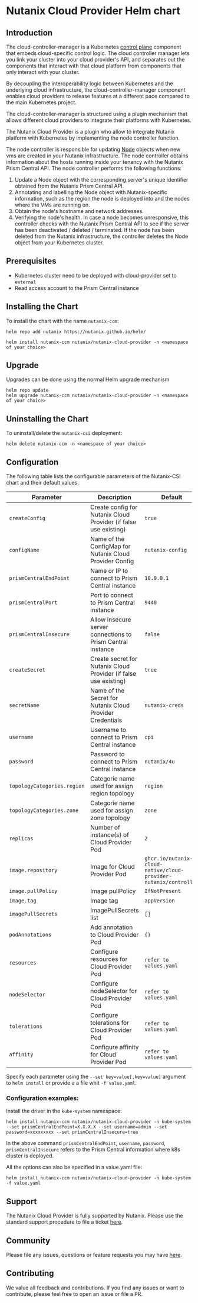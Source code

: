 # Nutanix Cloud Provider Helm chart

## Introduction

The cloud-controller-manager is a Kubernetes [control plane](https://kubernetes.io/docs/reference/glossary/?all=true#term-control-plane) component that embeds cloud-specific control logic. The cloud controller manager lets you link your cluster into your cloud provider's API, and separates out the components that interact with that cloud platform from components that only interact with your cluster.

By decoupling the interoperability logic between Kubernetes and the underlying cloud infrastructure, the cloud-controller-manager component enables cloud providers to release features at a different pace compared to the main Kubernetes project.

The cloud-controller-manager is structured using a plugin mechanism that allows different cloud providers to integrate their platforms with Kubernetes.

The Nutanix Cloud Provider is a plugin who allow to integrate Nutanix platform with Kubernetes by implementing the node controller function.

The node controller is responsible for updating [Node](https://kubernetes.io/docs/concepts/architecture/nodes/) objects when new vms are created in your Nutanix infrastructure. The node controller obtains information about the hosts running inside your tenancy with the Nutanix Prism Central API. The node controller performs the following functions:

1. Update a Node object with the corresponding server's unique identifier obtained from the Nutanix Prism Central API.
2. Annotating and labelling the Node object with Nutanix-specific information, such as the region the node is deployed into and the nodes where the VMs are running on.
3. Obtain the node's hostname and network addresses.
4. Verifying the node's health. In case a node becomes unresponsive, this controller checks with the Nutanix Prism Central API to see if the server has been deactivated / deleted / terminated. If the node has been deleted from the Nutanix infrastructure, the controller deletes the Node object from your Kubernetes cluster.



## Prerequisites

- Kubernetes cluster need to be deployed with cloud-provider set to `external`
- Read access account to the Prism Central instance



## Installing the Chart

To install the chart with the name `nutanix-ccm`:

```console
helm repo add nutanix https://nutanix.github.io/helm/

helm install nutanix-ccm nutanix/nutanix-cloud-provider -n <namespace of your choice>
```



## Upgrade

Upgrades can be done using the normal Helm upgrade mechanism

```
helm repo update
helm upgrade nutanix-ccm nutanix/nutanix-cloud-provider -n <namespace of your choice>
```



## Uninstalling the Chart

To uninstall/delete the `nutanix-csi` deployment:

```console
helm delete nutanix-ccm -n <namespace of your choice>
```

## Configuration

The following table lists the configurable parameters of the Nutanix-CSI chart and their default values.

| Parameter                   | Description                                                      | Default                                                          |
|-----------------------------|------------------------------------------------------------------|------------------------------------------------------------------|
| `createConfig`              | Create config for Nutanix Cloud Provider (if false use existing) | `true`                                                           |
| `configName`                | Name of the ConfigMap for Nutanix Cloud Provider Config          | `nutanix-config`                                                 |
| `prismCentralEndPoint`      | Name or IP to connect to Prism Central instance                  | `10.0.0.1`                                                       |
| `prismCentralPort`          | Port to connect to Prism Central instance                        | `9440`                                                           |
| `prismCentralInsecure`      | Allow insecure server connections to Prism Central instance      | `false`                                                          |
| `createSecret`              | Create secret for Nutanix Cloud Provider (if false use existing) | `true`                                                           |
| `secretName`                | Name of the Secret for Nutanix Cloud Provider Credentials        | `nutanix-creds`                                                  |
| `username`                  | Username to connect to Prism Central instance                    | `cpi`                                                            |
| `password`                  | Password to connect to Prism Central instance                    | `nutanix/4u`                                                     |
| `topologyCategories.region` | Categorie name used for assign region topology                   | `region`                                                         |
| `topologyCategories.zone`   | Categorie name used for assign zone topology                     | `zone`                                                           |
| `replicas`                  | Number of instance(s) of  Cloud Provider Pod                     | `2`                                                              |
| `image.repository`          | Image for Cloud Provider Pod                                     | `ghcr.io/nutanix-cloud-native/cloud-provider-nutanix/controller` |
| `image.pullPolicy`          | Image pullPolicy                                                 | `IfNotPresent`                                                   |
| `image.tag`                 | Image tag                                                        | `appVersion`                                                     |
| `imagePullSecrets`          | ImagePullSecrets list                                            | `[]`                                                             |
| `podAnnotations`            | Add annotation to Cloud Provider Pod                             | `{}`                                                             |
| `resources`                 | Configure resources for Cloud Provider Pod                       | `refer to values.yaml`                                           |
| `nodeSelector`              | Configure nodeSelector for Cloud Provider Pod                    | `refer to values.yaml`                                           |
| `tolerations`               | Configure tolerations  for Cloud Provider Pod                    | `refer to values.yaml`                                           |
| `affinity`                  | Configure affinity  for Cloud Provider Pod                       | `refer to values.yaml`                                           |



Specify each parameter using the `--set key=value[,key=value]` argument to `helm install` or provide a a file whit `-f value.yaml`.

### Configuration examples:

Install the driver in the `kube-system` namespace:

```console
helm install nutanix-ccm nutanix/nutanix-cloud-provider -n kube-system --set prismCentralEndPoint=X.X.X.X --set username=admin --set password=xxxxxxxxx --set prismCentralInsecure=true
```
In the above command  `prismCentralEndPoint`, `username`, `password`, `prismCentralInsecure` refers to the Prism Central information where k8s cluster is deployed. 

All the options can also be specified in a value.yaml file:

```console
helm install nutanix-ccm nutanix/nutanix-cloud-provider -n kube-system -f value.yaml
```

## Support

The Nutanix Cloud Provider is fully supported by Nutanix. Please use the standard support procedure to file a ticket [here](https://www.nutanix.com/support-services/product-support).

## Community

Please file any issues, questions or feature requests you may have [here](https://github.com/nutanix-cloud-native/nutanix-cloud-provider/issues).

## Contributing

We value all feedback and contributions. If you find any issues or want to contribute, please feel free to open an issue or file a PR.
